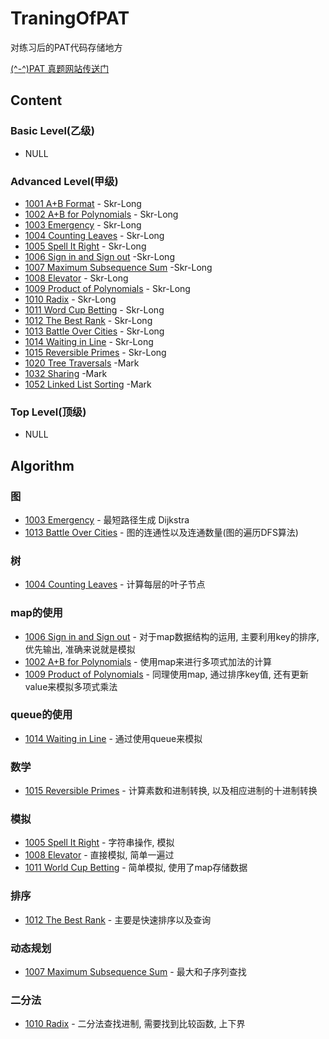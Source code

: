 # TraningOfPAT
对练习后的PAT代码存储地方

[(^-^)PAT 真题网站传送门](https://www.patest.cn/practice)

## Content

### Basic Level(乙级)

- NULL

### Advanced Level(甲级)

- [1001 A+B Format](./code/1001.md) - Skr-Long
- [1002 A+B for Polynomials](./code/1002.md) - Skr-Long
- [1003 Emergency](./code/1003.md) - Skr-Long
- [1004 Counting Leaves](./code/1004.md) - Skr-Long
- [1005 Spell It Right](./code/1005.md) - Skr-Long
- [1006 Sign in and Sign out](./code/1006.md) -Skr-Long
- [1007 Maximum Subsequence Sum](./code/1007.md) -Skr-Long
- [1008 Elevator](./code/1008.md) - Skr-Long
- [1009 Product of Polynomials](./code/1009.md) - Skr-Long
- [1010 Radix](./code/1010.md) - Skr-Long
- [1011 Word Cup Betting](./code/1010.md) - Skr-Long
- [1012 The Best Rank](./code/1012.md) - Skr-Long
- [1013 Battle Over Cities](./code/1013.md) - Skr-Long
- [1014 Waiting in Line](./code/1014.md) - Skr-Long
- [1015 Reversible Primes](./code/1015.md) - Skr-Long
- [1020 Tree Traversals](./code2/PAT_A1020.md) -Mark
- [1032 Sharing](./code2/PAT_A1032.md) -Mark
- [1052 Linked List Sorting](./code2/PAT_A1052.md) -Mark

### Top Level(顶级)

- NULL

## Algorithm

### 图

- [1003 Emergency](./code/1003.md) - 最短路径生成 Dijkstra
- [1013 Battle Over Cities](./code/1013.md) - 图的连通性以及连通数量(图的遍历DFS算法)

### 树

- [1004 Counting Leaves](./code/1004.md) - 计算每层的叶子节点

### map的使用

- [1006 Sign in and Sign out](./code/1006.md) - 对于map数据结构的运用, 主要利用key的排序,优先输出, 准确来说就是模拟
- [1002 A+B for Polynomials](./code/1002.md) - 使用map来进行多项式加法的计算
- [1009 Product of Polynomials](./code/1009.md) - 同理使用map, 通过排序key值, 还有更新value来模拟多项式乘法

### queue的使用

- [1014 Waiting in Line](./code/1014.md) - 通过使用queue来模拟

### 数学

- [1015 Reversible Primes](./code/1015.md) - 计算素数和进制转换, 以及相应进制的十进制转换

### 模拟

- [1005 Spell It Right](./code/1005.md) - 字符串操作, 模拟
- [1008 Elevator](./code/1008.md) - 直接模拟, 简单一遍过
- [1011 World Cup Betting](./code/1011.md) - 简单模拟, 使用了map存储数据

### 排序

- [1012 The Best Rank](./code/1012.md) - 主要是快速排序以及查询

### 动态规划

- [1007 Maximum Subsequence Sum](./code/1007.md) - 最大和子序列查找

### 二分法

- [1010 Radix](./code/1010.md) - 二分法查找进制, 需要找到比较函数, 上下界

